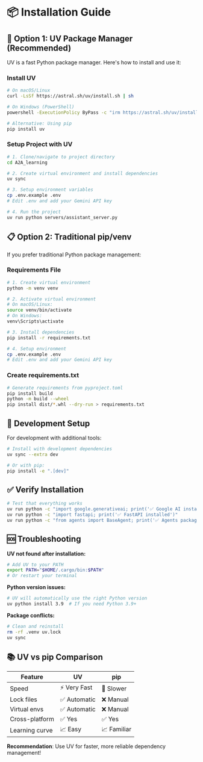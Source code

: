 # 📦 Installation Guide

## 🚀 Option 1: UV Package Manager (Recommended)

UV is a fast Python package manager. Here's how to install and use it:

### Install UV

```bash
# On macOS/Linux
curl -LsSf https://astral.sh/uv/install.sh | sh

# On Windows (PowerShell)
powershell -ExecutionPolicy ByPass -c "irm https://astral.sh/uv/install.sh | iex"

# Alternative: Using pip
pip install uv
```

### Setup Project with UV

```bash
# 1. Clone/navigate to project directory
cd A2A_learning

# 2. Create virtual environment and install dependencies
uv sync

# 3. Setup environment variables
cp .env.example .env
# Edit .env and add your Gemini API key

# 4. Run the project
uv run python servers/assistant_server.py
```

## 📋 Option 2: Traditional pip/venv

If you prefer traditional Python package management:

### Requirements File

```bash
# 1. Create virtual environment
python -m venv venv

# 2. Activate virtual environment
# On macOS/Linux:
source venv/bin/activate
# On Windows:
venv\Scripts\activate

# 3. Install dependencies
pip install -r requirements.txt

# 4. Setup environment
cp .env.example .env
# Edit .env and add your Gemini API key
```

### Create requirements.txt

```bash
# Generate requirements from pyproject.toml
pip install build
python -m build --wheel
pip install dist/*.whl --dry-run > requirements.txt
```

## 🔧 Development Setup

For development with additional tools:

```bash
# Install with development dependencies
uv sync --extra dev

# Or with pip:
pip install -e ".[dev]"
```

## ✅ Verify Installation

```bash
# Test that everything works
uv run python -c "import google.generativeai; print('✅ Google AI installed')"
uv run python -c "import fastapi; print('✅ FastAPI installed')"
uv run python -c "from agents import BaseAgent; print('✅ Agents package working')"
```

## 🆘 Troubleshooting

**UV not found after installation:**
```bash
# Add UV to your PATH
export PATH="$HOME/.cargo/bin:$PATH"
# Or restart your terminal
```

**Python version issues:**
```bash
# UV will automatically use the right Python version
uv python install 3.9  # If you need Python 3.9+
```

**Package conflicts:**
```bash
# Clean and reinstall
rm -rf .venv uv.lock
uv sync
```

## 📚 UV vs pip Comparison

| Feature | UV | pip |
|---------|----|----|
| Speed | ⚡ Very Fast | 🐌 Slower |
| Lock files | ✅ Automatic | ❌ Manual |
| Virtual envs | ✅ Automatic | ❌ Manual |
| Cross-platform | ✅ Yes | ✅ Yes |
| Learning curve | 📈 Easy | 📈 Familiar |

**Recommendation**: Use UV for faster, more reliable dependency management!